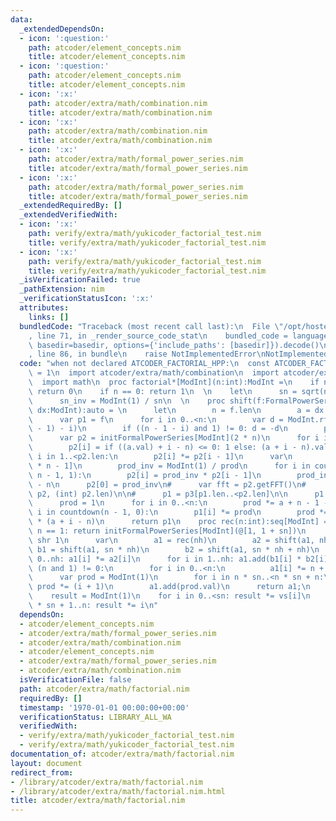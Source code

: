 ```yaml
---
data:
  _extendedDependsOn:
  - icon: ':question:'
    path: atcoder/element_concepts.nim
    title: atcoder/element_concepts.nim
  - icon: ':question:'
    path: atcoder/element_concepts.nim
    title: atcoder/element_concepts.nim
  - icon: ':x:'
    path: atcoder/extra/math/combination.nim
    title: atcoder/extra/math/combination.nim
  - icon: ':x:'
    path: atcoder/extra/math/combination.nim
    title: atcoder/extra/math/combination.nim
  - icon: ':x:'
    path: atcoder/extra/math/formal_power_series.nim
    title: atcoder/extra/math/formal_power_series.nim
  - icon: ':x:'
    path: atcoder/extra/math/formal_power_series.nim
    title: atcoder/extra/math/formal_power_series.nim
  _extendedRequiredBy: []
  _extendedVerifiedWith:
  - icon: ':x:'
    path: verify/extra/math/yukicoder_factorial_test.nim
    title: verify/extra/math/yukicoder_factorial_test.nim
  - icon: ':x:'
    path: verify/extra/math/yukicoder_factorial_test.nim
    title: verify/extra/math/yukicoder_factorial_test.nim
  _isVerificationFailed: true
  _pathExtension: nim
  _verificationStatusIcon: ':x:'
  attributes:
    links: []
  bundledCode: "Traceback (most recent call last):\n  File \"/opt/hostedtoolcache/Python/3.9.6/x64/lib/python3.9/site-packages/onlinejudge_verify/documentation/build.py\"\
    , line 71, in _render_source_code_stat\n    bundled_code = language.bundle(stat.path,\
    \ basedir=basedir, options={'include_paths': [basedir]}).decode()\n  File \"/opt/hostedtoolcache/Python/3.9.6/x64/lib/python3.9/site-packages/onlinejudge_verify/languages/nim.py\"\
    , line 86, in bundle\n    raise NotImplementedError\nNotImplementedError\n"
  code: "when not declared ATCODER_FACTORIAL_HPP:\n  const ATCODER_FACTORIAL_HPP*\
    \ = 1\n  import atcoder/extra/math/combination\n  import atcoder/extra/math/formal_power_series\n\
    \  import math\n  proc factorial*[ModInt](n:int):ModInt =\n    if n >= ModInt.mod():\
    \ return 0\n    if n == 0: return 1\n  \n    let\n      sn = sqrt(n.float).int\n\
    \      sn_inv = ModInt(1) / sn\n  \n    proc shift(f:FormalPowerSeries[ModInt],\
    \ dx:ModInt):auto = \n      let\n        n = f.len\n        a = dx * sn_inv\n\
    \      var p1 = f\n      for i in 0..<n:\n        var d = ModInt.rfact(i) * ModInt.rfact((n\
    \ - 1) - i)\n        if ((n - 1 - i) and 1) != 0: d = -d\n        p1[i] *= d\n\
    \      var p2 = initFormalPowerSeries[ModInt](2 * n)\n      for i in 0..<p2.len:\n\
    \        p2[i] = if ((a.val) + i - n) <= 0: 1 else: (a + i - n).val\n      for\
    \ i in 1..<p2.len:\n        p2[i] *= p2[i - 1]\n      var\n        prod = p2[2\
    \ * n - 1]\n        prod_inv = ModInt(1) / prod\n      for i in countdown(2 *\
    \ n - 1, 1):\n        p2[i] = prod_inv * p2[i - 1]\n        prod_inv *= a + i\
    \ - n\n      p2[0] = prod_inv\n#      var fft = p2.getFFT()\n#      var p3 = fft[].multiply(p1,\
    \ p2, (int) p2.len)\n\n#      p1 = p3[p1.len..<p2.len]\n\n      p1 = (p1 * p2)[p1.len..<p2.len]\n\
    \      prod = 1\n      for i in 0..<n:\n        prod *= a + n - 1 - i\n      for\
    \ i in countdown(n - 1, 0):\n        p1[i] *= prod\n        prod *= p2[n + i]\
    \ * (a + i - n)\n      return p1\n    proc rec(n:int):seq[ModInt] =\n      if\
    \ n == 1: return initFormalPowerSeries[ModInt](@[1, 1 + sn])\n      let nh = n\
    \ shr 1\n      var\n        a1 = rec(nh)\n        a2 = shift(a1, nh)\n       \
    \ b1 = shift(a1, sn * nh)\n        b2 = shift(a1, sn * nh + nh)\n      for i in\
    \ 0..nh: a1[i] *= a2[i]\n      for i in 1..nh: a1.add(b1[i] * b2[i])\n      if\
    \ (n and 1) != 0:\n        for i in 0..<n:\n          a1[i] *= n + sn * i\n  \
    \      var prod = ModInt(1)\n        for i in n * sn..<n * sn + n:\n         \
    \ prod *= (i + 1)\n        a1.add(prod.val)\n      return a1;\n    let vs = rec(sn)\n\
    \    result = ModInt(1)\n    for i in 0..<sn: result *= vs[i]\n    for i in sn\
    \ * sn + 1..n: result *= i\n"
  dependsOn:
  - atcoder/element_concepts.nim
  - atcoder/extra/math/formal_power_series.nim
  - atcoder/extra/math/combination.nim
  - atcoder/element_concepts.nim
  - atcoder/extra/math/formal_power_series.nim
  - atcoder/extra/math/combination.nim
  isVerificationFile: false
  path: atcoder/extra/math/factorial.nim
  requiredBy: []
  timestamp: '1970-01-01 00:00:00+00:00'
  verificationStatus: LIBRARY_ALL_WA
  verifiedWith:
  - verify/extra/math/yukicoder_factorial_test.nim
  - verify/extra/math/yukicoder_factorial_test.nim
documentation_of: atcoder/extra/math/factorial.nim
layout: document
redirect_from:
- /library/atcoder/extra/math/factorial.nim
- /library/atcoder/extra/math/factorial.nim.html
title: atcoder/extra/math/factorial.nim
---
```

